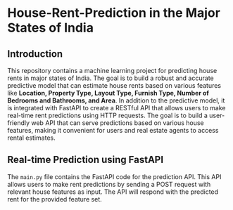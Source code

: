 # House-Rent-Prediction in the Major States of India

## Introduction

This repository contains a machine learning project for predicting house rents in major states of India. The goal is to build a robust and accurate predictive model that can estimate house rents based on various features like __Location, Property Type, Layout Type, Furnish Type, Number of Bedrooms and Bathrooms, and Area__. In addition to the predictive model, it is integrated with FastAPI to create a RESTful API that allows users to make real-time rent predictions using HTTP requests. The goal is to build a user-friendly web API that can serve predictions based on various house features, making it convenient for users and real estate agents to access rental estimates.

## Real-time Prediction using FastAPI

The `main.py` file contains the FastAPI code for the prediction API. This API allows users to make rent predictions by sending a POST request with relevant house features as input. The API will respond with the predicted rent for the provided feature set.
